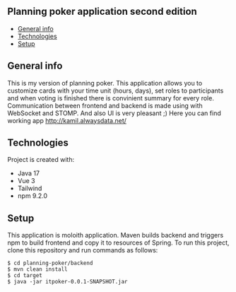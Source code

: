 ## Planning poker application second edition
* [General info](#general-info)
* [Technologies](#technologies)
* [Setup](#setup)

## General info
This is my version of planning poker. This application allows you to customize cards with your time unit (hours, days), set roles to participants and when voting is finished there is convinient summary for every role.
Communication between frontend and backend is made using with WebSocket and STOMP. And also UI is very pleasant ;)
Here you can find working app http://kamil.alwaysdata.net/

## Technologies
Project is created with:
* Java 17
* Vue 3
* Tailwind
* npm 9.2.0


## Setup
This application is moloith application. Maven builds backend and triggers npm to build frontend and copy it to resources of Spring.
To run this project, clone this repository and run commands as follows:
```
$ cd planning-poker/backend
$ mvn clean install
$ cd target
$ java -jar itpoker-0.0.1-SNAPSHOT.jar
```

